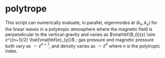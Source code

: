 # polytrope

This script can numerically evaluate, in parallel, eigenmodes at $(k_x, k_y)$ for the linear waves in a polytropic atmosphere where the magnetic field is perpendicular to the vertical-gravity and varies as $\mathbf{B_0}(z) \sim z^{(n+1)/2} \hat{\mathbf{e}_{y}}$ ; gas pressure and magnetic pressure both vary as $\sim z^{n+1}$, and density varies as $\sim z^n$ where n is the polytropic index.
